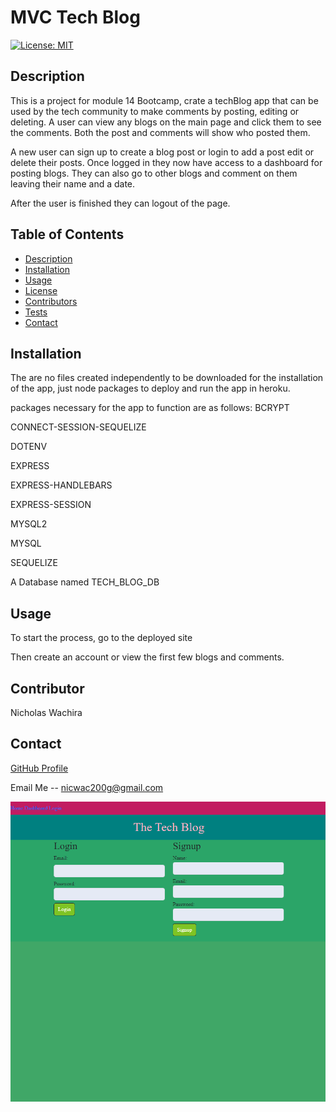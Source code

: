 # MVC Tech Blog

[![License: MIT](https://img.shields.io/badge/License-MIT-yellow.svg)](https://opensource.org/licenses/MIT)

## Description
This is a project for module 14 Bootcamp, crate a techBlog app that can be used by the tech community to make comments by posting, editing or deleting. A user can view any blogs on the main page and click them to see the comments. Both the post and comments will show who posted them. 

A new user can sign up to create a blog post or login to add a post edit or delete their posts. Once logged in they now have access to a dashboard for posting blogs. They can also go to other blogs and comment on them leaving their name and a date. 

After the user is finished they can logout of the page.

   
## Table of Contents
- [Description](#description)
- [Installation](#installation)
- [Usage](#usage)
- [License](#license)
- [Contributors](#contributors)
- [Tests](#tests)
- [Contact](#contact)


## Installation

The are no files created independently to be downloaded for the installation of the app, just node packages to deploy and run the app  in heroku.

packages necessary for the app to function are as follows:
 BCRYPT

 CONNECT-SESSION-SEQUELIZE

DOTENV

 EXPRESS
 
 EXPRESS-HANDLEBARS

 EXPRESS-SESSION

 MYSQL2

 MYSQL

 SEQUELIZE

 A Database named TECH_BLOG_DB

 ## Usage

To start the process, go to the deployed site 

Then create an account or view the first few blogs and comments. 

## Contributor

Nicholas Wachira

## Contact

[GitHub Profile](https://github.com/Tocopro/mvcBlog)

Email Me -- nicwac200g@gmail.com

![Alt text](techBlog.png)